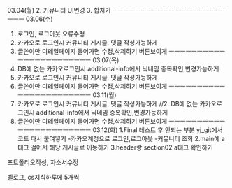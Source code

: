 03.04(월)
2. 커뮤니티 UI변경
3. 합치기
ㅡㅡㅡㅡㅡㅡㅡㅡㅡㅡㅡㅡㅡㅡㅡㅡㅡㅡㅡㅡㅡㅡㅡ
03.06(수)
1. 로그인, 로그아웃 오류수정
2. 카카오로 로그인시 커뮤니티 게시글, 댓글 작성가능하게
3. 글쓴이만 디테일페이지 들어가면 수정,삭제하기 버튼보이게
ㅡㅡㅡㅡㅡㅡㅡㅡㅡㅡㅡㅡㅡㅡㅡㅡㅡㅡㅡㅡㅡㅡㅡ
03.07(목)
1. DB에 없는 카카오로그인시 additional-info에서 닉네임 중복확인,변경가능하게
2. 카카오로 로그인시 커뮤니티 게시글, 댓글 작성가능하게
3. 글쓴이만 디테일페이지 들어가면 수정,삭제하기 버튼보이게
ㅡㅡㅡㅡㅡㅡㅡㅡㅡㅡㅡㅡㅡㅡㅡㅡㅡㅡㅡㅡㅡㅡㅡ
03.11(월)
1. 카카오로 로그인시 커뮤니티 게시글, 댓글 작성가능하게
//2. DB에 없는 카카오로그인시 additional-info에서 닉네임 중복확인,변경가능하게
3. 글쓴이만 디테일페이지 들어가면 수정,삭제하기 버튼보이게
ㅡㅡㅡㅡㅡㅡㅡㅡㅡㅡㅡㅡㅡㅡㅡㅡㅡㅡㅡㅡㅡㅡㅡ
03.12(화)
1.Final 테스트 후 안되는 부분 yj_git에서 코드 다시 붙여넣기
-카카오계정으로 로그인,로그아웃
-커뮤니티 조회
2.main에 a태그 걸어서 해당 게시글로 이동하기
3.header랑 section02 a태그 확인하기

포트폴리오작성, 자소서수정

벨로그, cs지식하루에 5개씩

